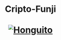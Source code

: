 <div align="center">
  <h1 align="center">
    Cripto-Funji
    <br />
    <br />
    <a href="">
      <img src="https://imgur.com/6Cidfpp" alt="Honguito">
    </a>
  </h1>
</div>
